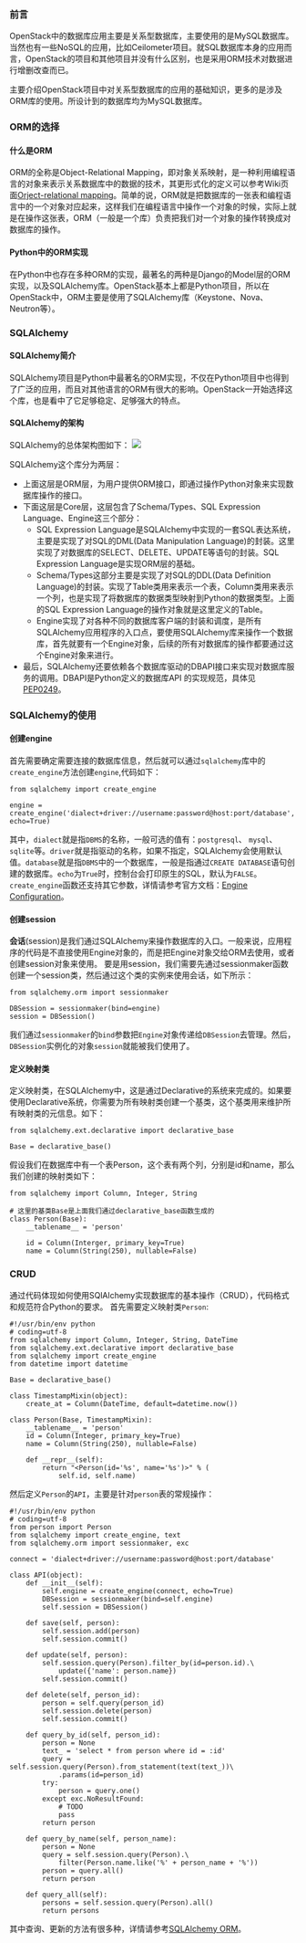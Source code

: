 ### 前言
OpenStack中的数据库应用主要是关系型数据库，主要使用的是MySQL数据库。当然也有一些NoSQL的应用，比如Ceilometer项目。就SQL数据库本身的应用而言，OpenStack的项目和其他项目并没有什么区别，也是采用ORM技术对数据进行增删改查而已。

主要介绍OpenStack项目中对关系型数据库的应用的基础知识，更多的是涉及ORM库的使用。所设计到的数据库均为MySQL数据库。

### ORM的选择
#### 什么是ORM
ORM的全称是Object-Relational Mapping，即对象关系映射，是一种利用编程语言的对象来表示关系数据库中的数据的技术，其更形式化的定义可以参考Wiki页面[Orject-relational mapping](https://en.wikipedia.org/wiki/Object-relational_mapping)。简单的说，ORM就是把数据库的一张表和编程语言中的一个对象对应起来，这样我们在编程语言中操作一个对象的时候，实际上就是在操作这张表，ORM（一般是一个库）负责把我们对一个对象的操作转换成对数据库的操作。
#### Python中的ORM实现
在Python中也存在多种ORM的实现，最著名的两种是Django的Model层的ORM实现，以及SQLAlchemy库。OpenStack基本上都是Python项目，所以在OpenStack中，ORM主要是使用了SQLAlchemy库（Keystone、Nova、Neutron等）。

### SQLAlchemy
#### SQLAlchemy简介
SQLAlchemy项目是Python中最著名的ORM实现，不仅在Python项目中也得到了广泛的应用，而且对其他语言的ORM有很大的影响。OpenStack一开始选择这个库，也是看中了它足够稳定、足够强大的特点。

#### SQLAlchemy的架构
SQLAlchemy的总体架构图如下：
![](http://vpbvmw.eos.eayun.com/images/sqla_arch_small.png)

SQLAlchemy这个库分为两层：
- 上面这层是ORM层，为用户提供ORM接口，即通过操作Python对象来实现数据库操作的接口。
- 下面这层是Core层，这层包含了Schema/Types、SQL Expression Language、Engine这三个部分：
  - SQL Expression Language是SQLAlchemy中实现的一套SQL表达系统，主要是实现了对SQL的DML(Data Manipulation Language)的封装。这里实现了对数据库的SELECT、DELETE、UPDATE等语句的封装。SQL Expression Language是实现ORM层的基础。
  - Schema/Types这部分主要是实现了对SQL的DDL(Data Definition Language)的封装。实现了Table类用来表示一个表，Column类用来表示一个列，也是实现了将数据库的数据类型映射到Python的数据类型。上面的SQL Expression Language的操作对象就是这里定义的Table。
  - Engine实现了对各种不同的数据库客户端的封装和调度，是所有SQLAlchemy应用程序的入口点，要使用SQLAlchemy库来操作一个数据库，首先就要有一个Engine对象，后续的所有对数据库的操作都要通过这个Engine对象来进行。
- 最后，SQLAlchemy还要依赖各个数据库驱动的DBAPI接口来实现对数据库服务的调用。DBAPI是Python定义的数据库API    的实现规范，具体见[PEP0249](https://www.python.org/dev/peps/pep-0249/)。 

### SQLAlchemy的使用

#### 创建engine
首先需要确定需要连接的数据库信息，然后就可以通过`sqlalchemy`库中的`create_engine`方法创建`engine`,代码如下：
```
from sqlalchemy import create_engine

engine = create_engine('dialect+driver://username:password@host:port/database', echo=True)
```
其中，`dialect`就是指`DBMS`的名称，一般可选的值有：`postgresql`、 `mysql`、`sqlite`等。`driver`就是指驱动的名称，如果不指定，SQLAlchemy会使用默认值。`database`就是指`DBMS`中的一个数据库，一般是指通过`CREATE DATABASE`语句创建的数据库。`echo`为`True`时，控制台会打印原生的SQL，默认为`FALSE`。
`create_engine`函数还支持其它参数，详情请参考官方文档：[Engine Configuration](http://docs.sqlalchemy.org/en/rel_1_0/core/engines.html)。

#### 创建session
**会话**(session)是我们通过SQLAlchemy来操作数据库的入口。一般来说，应用程序的代码是不直接使用Engine对象的，而是把Engine对象交给ORM去使用，或者创建session对象来使用。
要是用session，我们需要先通过sessionmaker函数创建一个session类，然后通过这个类的实例来使用会话，如下所示：
```
from sqlalchemy.orm import sessionmaker

DBSession = sessionmaker(bind=engine)
session = DBSession()
```
我们通过`sessionmaker`的`bind`参数把`Engine`对象传递给`DBSession`去管理。然后，`DBSession`实例化的对象`session`就能被我们使用了。

#### 定义映射类
定义映射类，在SQLAlchemy中，这是通过Declarative的系统来完成的。如果要使用Declarative系统，你需要为所有映射类创建一个基类，这个基类用来维护所有映射类的元信息。如下：
```
from sqlalchemy.ext.declarative import declarative_base

Base = declarative_base()
```
假设我们在数据库中有一个表Person，这个表有两个列，分别是id和name，那么我们创建的映射类如下：
```
from sqlalchemy import Column, Integer, String

# 这里的基类Base是上面我们通过declarative_base函数生成的
class Person(Base):
    __tablename__ = 'person'

    id = Column(Interger, primary_key=True)
    name = Column(String(250), nullable=False)
```

### CRUD
通过代码体现如何使用SQlAlchemy实现数据库的基本操作（CRUD），代码格式和规范符合Python的要求。
首先需要定义映射类`Person`:
```
#!/usr/bin/env python
# coding=utf-8
from sqlalchemy import Column, Integer, String, DateTime
from sqlalchemy.ext.declarative import declarative_base
from sqlalchemy import create_engine
from datetime import datetime

Base = declarative_base()

class TimestampMixin(object):
    create_at = Column(DateTime, default=datetime.now())

class Person(Base, TimestampMixin):
    __tablename__ = 'person'
    id = Column(Integer, primary_key=True)
    name = Column(String(250), nullable=False)

    def __repr__(self):
        return "<Person(id='%s', name='%s')>" % (
            self.id, self.name)
```
然后定义`Person`的`API`，主要是针对`person`表的常规操作：
```
#!/usr/bin/env python
# coding=utf-8
from person import Person
from sqlalchemy import create_engine, text
from sqlalchemy.orm import sessionmaker, exc

connect = 'dialect+driver://username:password@host:port/database'

class API(object):
    def __init__(self):
        self.engine = create_engine(connect, echo=True)
        DBSession = sessionmaker(bind=self.engine)
        self.session = DBSession()

    def save(self, person):
        self.session.add(person)
        self.session.commit()

    def update(self, person):
        self.session.query(Person).filter_by(id=person.id).\
            update({'name': person.name})
        self.session.commit()

    def delete(self, person_id):
        person = self.query(person_id)
        self.session.delete(person)
        self.session.commit()

    def query_by_id(self, person_id):
        person = None
        text_ = 'select * from person where id = :id'
        query = self.session.query(Person).from_statement(text(text_))\
            .params(id=person_id)
        try:
            person = query.one()
        except exc.NoResultFound:
            # TODO
            pass
        return person

    def query_by_name(self, person_name):
        person = None
        query = self.session.query(Person).\
            filter(Person.name.like('%' + person_name + '%'))
        person = query.all()
        return person

    def query_all(self):
        persons = self.session.query(Person).all()
        return persons
```

其中查询、更新的方法有很多种，详情请参考[SQLAlchemy ORM](http://docs.sqlalchemy.org/en/rel_1_0/orm/index.html)。